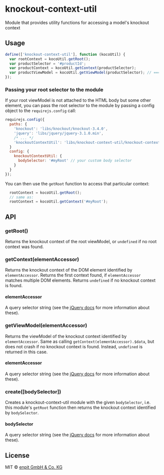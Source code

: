 # knockout-context-util
Module that provides utility functions for accessing a model's knockout context

## Usage

``` js
define(['knockout-context-util'], function (kocoUtil) {
  var rootContext = kocoUtil.getRoot();
  var productSelector = '#productId';
  var productContext = kocoUtil.getContext(productSelector);
  var productViewModel = kocoUtil.getViewModel(productSelector); // === productContext.$data
});
```

### Passing your root selector to the module

If your root viewModel is not attached to the HTML body but some other element, you can pass the root selector to the module by passing a config object to the `requirejs.config` call:

``` js
requirejs.config({
  paths: {
    'knockout': 'libs/knockout/knockout-3.4.0',
    'jquery': 'libs/jquery/jquery-3.1.0.min',
    /* ... */
    'knockoutContextUtil': 'libs/knockout-context-util/knockout-context-util'
  }
  config: {
    knockoutContextUtil: {
      bodySelector: '#myRoot' // your custom body selector
    }
  }
});
```

You can then use the `getRoot` function to access that particular context:

``` js
  rootContext = kocoUtil.getRoot();
  // same as:
  rootContext = kocoUtil.getContext('#myRoot');
```

## API

### getRoot()

Returns the knockout context of the root viewModel, or `undefined` if no root context was found.

### getContext(elementAccessor)

Returns the knockout context of the DOM element identified by `elementAccessor`.
Returns the first context found, if `elementAccessor` matches multiple DOM elements.
Returns `undefined` if no knockout context is found.

#### elementAccessor

A query selector string (see the [jQuery docs](https://api.jquery.com/category/selectors/) for more information about these).

### getViewModel(elementAccessor)

Returns the viewModel of the knockout context identified by `elementAccessor`.
Same as calling `getContext(elementAccessor).$data`, but does not crash if no knockout context is found.
Instead, `undefined` is returned in this case.

#### elementAccessor

A query selector string (see the [jQuery docs](https://api.jquery.com/category/selectors/) for more information about these).

### create([bodySelector])

Creates a knockout-context-util module with the given `bodySelector`, i.e. this module's `getRoot` function then returns the knockout context identified by `bodySelector`.

#### bodySelector

A query selector string (see the [jQuery docs](https://api.jquery.com/category/selectors/) for more information about these).

## License

MIT © [enpit GmbH & Co. KG](http://www.enpit.de/)
